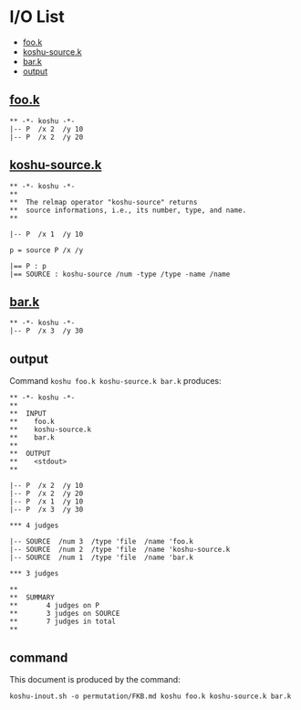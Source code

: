 # I/O List

- [foo.k](#fook)
- [koshu-source.k](#koshu-sourcek)
- [bar.k](#bark)
- [output](#output)



## [foo.k](foo.k)

```
** -*- koshu -*-
|-- P  /x 2  /y 10
|-- P  /x 2  /y 20
```



## [koshu-source.k](koshu-source.k)

```
** -*- koshu -*-
**
**  The relmap operator "koshu-source" returns
**  source informations, i.e., its number, type, and name.
**

|-- P  /x 1  /y 10

p = source P /x /y

|== P : p
|== SOURCE : koshu-source /num -type /type -name /name
```



## [bar.k](bar.k)

```
** -*- koshu -*-
|-- P  /x 3  /y 30
```



## output


Command `koshu foo.k koshu-source.k bar.k` produces:

```
** -*- koshu -*-
**
**  INPUT
**    foo.k
**    koshu-source.k
**    bar.k
**
**  OUTPUT
**    <stdout>
**

|-- P  /x 2  /y 10
|-- P  /x 2  /y 20
|-- P  /x 1  /y 10
|-- P  /x 3  /y 30

*** 4 judges

|-- SOURCE  /num 3  /type 'file  /name 'foo.k
|-- SOURCE  /num 2  /type 'file  /name 'koshu-source.k
|-- SOURCE  /num 1  /type 'file  /name 'bar.k

*** 3 judges

**
**  SUMMARY
**       4 judges on P
**       3 judges on SOURCE
**       7 judges in total
**
```



## command

This document is produced by the command:

```
koshu-inout.sh -o permutation/FKB.md koshu foo.k koshu-source.k bar.k
```
